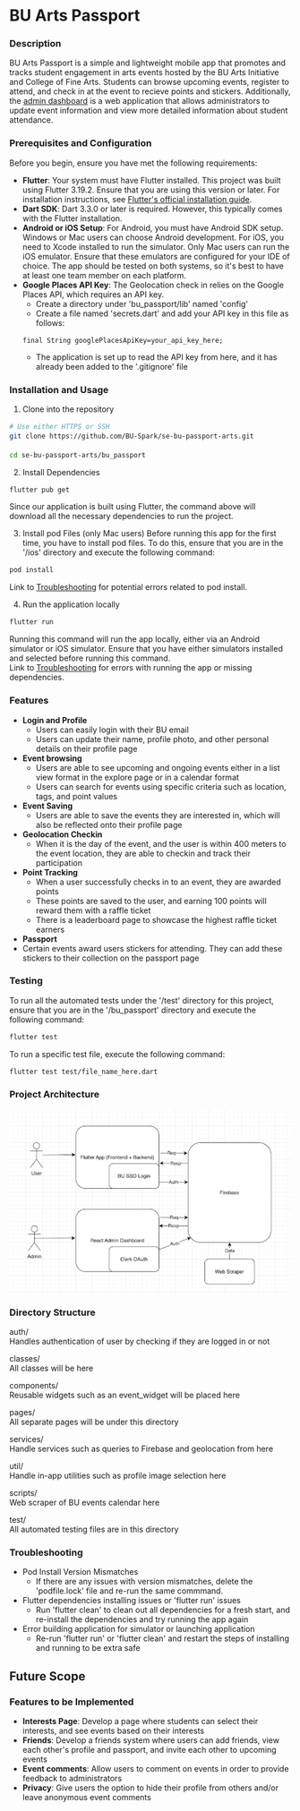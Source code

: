 # BU Arts Passport

### Description
BU Arts Passport is a simple and lightweight mobile app that promotes and tracks student engagement in arts events hosted by the BU Arts Initiative and College of Fine Arts. 
Students can browse upcoming events, register to attend, and check in at the event to recieve points and stickers. 
Additionally, the [admin dashboard](https://github.com/BU-Spark/se-bu-passport-arts/tree/main/bu_arts_admin#readme) is a web application that allows administrators to update event information and view more detailed information about student attendance.

### Prerequisites and Configuration
Before you begin, ensure you have met the following requirements:
- **Flutter**: Your system must have Flutter installed. This project was built using Flutter 3.19.2. Ensure that you are using this version or later. For installation instructions, see [Flutter's official installation guide](https://flutter.dev/docs/get-started/install).
- **Dart SDK**: Dart 3.3.0 or later is required. However, this typically comes with the Flutter installation.
- **Android or iOS Setup**: For Android, you must have Android SDK setup. Windows or Mac users can choose Android development. For iOS, you need to Xcode installed to run the simulator. Only Mac users can run the iOS emulator. Ensure that these emulators are configured for your IDE of choice. The app should be tested on both systems, so it's best to have at least one team member on each platform.
- **Google Places API Key**: The Geolocation check in relies on the Google Places API, which requires an API key.
  - Create a directory under 'bu_passport/lib' named 'config'
  - Create a file named 'secrets.dart' and add your API key in this file as follows:
  ```plaintext
  final String googlePlacesApiKey=your_api_key_here;
  ```
  - The application is set up to read the API key from here, and it has already been added to the '.gitignore' file

### Installation and Usage
1. Clone into the repository
```bash
# Use either HTTPS or SSH
git clone https://github.com/BU-Spark/se-bu-passport-arts.git

cd se-bu-passport-arts/bu_passport
```

2. Install Dependencies
```bash
flutter pub get
```
Since our application is built using Flutter, the command above will download all the necessary dependencies to run the project.

3. Install pod Files (only Mac users)
Before running this app for the first time, you have to install pod files. To do this, ensure that you are in the '/ios' directory and execute the following command:
```bash
pod install
```
Link to [Troubleshooting](#troubleshooting) for potential errors related to pod install.

4. Run the application locally
```bash
flutter run
```
Running this command will run the app locally, either via an Android simulator or iOS simulator. Ensure that you have either simulators installed and 
selected before running this command. \
Link to [Troubleshooting](#troubleshooting) for errors with running the app or missing dependencies.

### Features
- **Login and Profile**
  - Users can easily login with their BU email
  - Users can update their name, profile photo, and other personal details on their profile page
- **Event browsing**
  - Users are able to see upcoming and ongoing events either in a list view format in the explore page or in a calendar format
  - Users can search for events using specific criteria such as location, tags, and point values
- **Event Saving**
  - Users are able to save the events they are interested in, which will also be reflected onto their profile page
- **Geolocation Checkin**
  - When it is the day of the event, and the user is within 400 meters to the event location, they are able to checkin and track their participation
- **Point Tracking**
  - When a user successfully checks in to an event, they are awarded points
  - These points are saved to the user, and earning 100 points will reward them with a raffle ticket
  - There is a leaderboard page to showcase the highest raffle ticket earners
-  **Passport**
  - Certain events award users stickers for attending. They can add these stickers to their collection on the passport page

### Testing
To run all the automated tests under the '/test' directory for this project, ensure that you are in the '/bu_passport' directory and execute the following command:
```bash
flutter test
```
To run a specific test file, execute the following command:
```bash
flutter test test/file_name_here.dart
```

### Project Architecture

![alt text](./architecture.png)

### Directory Structure

auth/ \
Handles authentication of user by checking if they are logged in or not

classes/ \
All classes will be here

components/ \
Reusable widgets such as an event_widget will be placed here
  
pages/ \
All separate pages will be under this directory

services/ \
Handle services such as queries to Firebase and geolocation from here

util/ \
Handle in-app utilities such as profile image selection here

scripts/ \
Web scraper of BU events calendar here

test/ \
All automated testing files are in this directory

<a name="troubleshooting"></a>
### Troubleshooting
- Pod Install Version Mismatches
  - If there are any issues with version mismatches, delete the 'podfile.lock' file and re-run the same commmand.
- Flutter dependencies installing issues or 'flutter run' issues
  - Run 'flutter clean' to clean out all dependencies for a fresh start, and re-install the dependencies and try running the app again
- Error building application for simulator or launching application
  - Re-run 'flutter run' or 'flutter clean' and restart the steps of installing and running to be extra safe

## Future Scope

### Features to be Implemented
- **Interests Page**: Develop a page where students can select their interests, and see events based on their interests
- **Friends**: Develop a friends system where users can add friends, view each other's profile and passport, and invite each other to upcoming events
- **Event comments**: Allow users to comment on events in order to provide feedback to administrators
- **Privacy**: Give users the option to hide their profile from others and/or leave anonymous event comments
